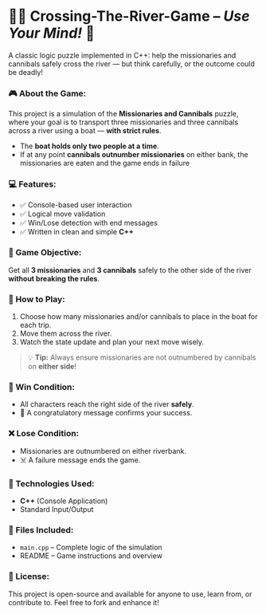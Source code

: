 
# 🚣‍♂️ Crossing-The-River-Game – *Use Your Mind!* 🧠

A classic logic puzzle implemented in C++: help the missionaries and cannibals safely cross the river — but think carefully, or the outcome could be deadly!


### 🎮 About the Game:

This project is a simulation of the **Missionaries and Cannibals** puzzle, where your goal is to transport three missionaries and three cannibals across a river using a boat — **with strict rules**.

* The **boat holds only two people at a time**.
* If at any point **cannibals outnumber missionaries** on either bank, the missionaries are eaten and the game ends in failure


### 💻 Features:

* ✅ Console-based user interaction
* ✅ Logical move validation
* ✅ Win/Lose detection with end messages
* ✅ Written in clean and simple **C++**



### 🧩 Game Objective:

Get all **3 missionaries** and **3 cannibals** safely to the other side of the river **without breaking the rules**.



### 📝 How to Play:

1. Choose how many missionaries and/or cannibals to place in the boat for each trip.
2. Move them across the river.
3. Watch the state update and plan your next move wisely.

> 💡 **Tip:** Always ensure missionaries are not outnumbered by cannibals on **either side**!


### 🏁 Win Condition:

* All characters reach the right side of the river **safely**.
* 🎉 A congratulatory message confirms your success.

### ❌ Lose Condition:

* Missionaries are outnumbered on either riverbank.
* ☠️ A failure message ends the game.


### 🔧 Technologies Used:

* **C++** (Console Application)
* Standard Input/Output

### 📂 Files Included:

* `main.cpp` – Complete logic of the simulation
* README – Game instructions and overview

### 📜 License:

This project is open-source and available for anyone to use, learn from, or contribute to. Feel free to fork and enhance it!




